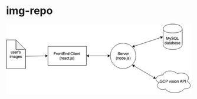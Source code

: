# img-repo
![alt text](https://raw.githubusercontent.com/patlai/img-repo/master/archdiagram.png?token=ADSBLAKWVSMQY3LPFCLJV6S5G7FMY)
